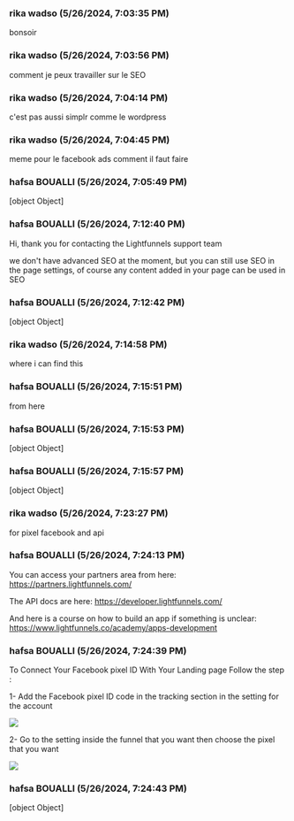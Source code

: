 ### rika wadso (5/26/2024, 7:03:35 PM)

bonsoir

### rika wadso (5/26/2024, 7:03:56 PM)

comment je peux travailler sur le SEO

### rika wadso (5/26/2024, 7:04:14 PM)

c'est pas aussi simplr comme le wordpress

### rika wadso (5/26/2024, 7:04:45 PM)

meme pour le facebook ads comment il faut faire

### hafsa BOUALLI (5/26/2024, 7:05:49 PM)

[object Object]

### hafsa BOUALLI (5/26/2024, 7:12:40 PM)

Hi, thank you for contacting the Lightfunnels support team

we don't have advanced SEO at the moment, but you can still use SEO in the page settings, of course any content added in your page can be used in SEO

### hafsa BOUALLI (5/26/2024, 7:12:42 PM)

[object Object]

### rika wadso (5/26/2024, 7:14:58 PM)

where i can find this

### hafsa BOUALLI (5/26/2024, 7:15:51 PM)

from here

### hafsa BOUALLI (5/26/2024, 7:15:53 PM)

[object Object]

### hafsa BOUALLI (5/26/2024, 7:15:57 PM)

[object Object]

### rika wadso (5/26/2024, 7:23:27 PM)

for pixel facebook and api

### hafsa BOUALLI (5/26/2024, 7:24:13 PM)

You can access your partners area from here: https://partners.lightfunnels.com/

The API docs are here: https://developer.lightfunnels.com/

And here is a course on how to build an app if something is unclear: https://www.lightfunnels.co/academy/apps-development

### hafsa BOUALLI (5/26/2024, 7:24:39 PM)

To Connect Your Facebook pixel ID With Your Landing page Follow the step :

1- Add the Facebook pixel ID code in the tracking section in the setting for the account 

![](https://storage.crisp.chat/users/upload/operator/77cc42314787b400/6d2571b8-4075-4d65-bc58-e4943d_syas55.png)

2- Go to the setting inside the funnel that you want then choose the pixel that you want

![](https://storage.crisp.chat/users/upload/operator/77cc42314787b400/b2421d44-3e35-4ef7-9387-6870e2_1mlv4hr.png)

### hafsa BOUALLI (5/26/2024, 7:24:43 PM)

[object Object]
